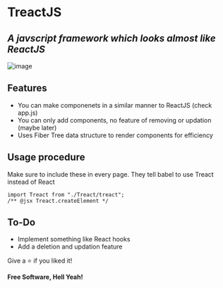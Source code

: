 <h1 class="code-line" data-line-start=0 data-line-end=1 ><a id="TreactJS_0"></a>TreactJS</h1>
<h2 class="code-line" data-line-start=1 data-line-end=2 ><a id="_A_javscript_framework_which_looks_almost_like_ReactJS__1"></a><em>A javscript framework which looks almost like ReactJS</em></h2>
<p class="has-line-data" data-line-start="3" data-line-end="4"><img src="https://user-images.githubusercontent.com/56029311/125462878-2d1f36a0-cfce-4566-8ca4-acec923c4280.png" alt="image"></p>
<h2 class="code-line" data-line-start=5 data-line-end=6 ><a id="Features_5"></a>Features</h2>
<ul>
<li class="has-line-data" data-line-start="6" data-line-end="7">You can make componenets in a similar manner to ReactJS (check app.js)</li>
<li class="has-line-data" data-line-start="7" data-line-end="8">You can only add components, no feature of removing or updation (maybe later)</li>
<li class="has-line-data" data-line-start="8" data-line-end="10">Uses Fiber Tree data structure to render components for efficiency</li>
</ul>
<h2 class="code-line" data-line-start=10 data-line-end=11 ><a id="Usage_procedure_10"></a>Usage procedure</h2>
<p class="has-line-data" data-line-start="11" data-line-end="12">Make sure to include these in every page. They tell babel to use Treact instead of React</p>
<pre><code class="has-line-data" data-line-start="13" data-line-end="16">import Treact from &quot;./Treact/treact&quot;;
/** @jsx Treact.createElement */
</code></pre>
<h2 class="code-line" data-line-start=17 data-line-end=18 ><a id="ToDo_17"></a>To-Do</h2>
<ul>
<li class="has-line-data" data-line-start="18" data-line-end="19">Implement something like React hooks</li>
<li class="has-line-data" data-line-start="19" data-line-end="21">Add a deletion and updation feature</li>
</ul>
<p class="has-line-data" data-line-start="21" data-line-end="22">Give a ⭐  if you liked it!</p>
<p class="has-line-data" data-line-start="26" data-line-end="27"><strong>Free Software, Hell Yeah!</strong></p>
